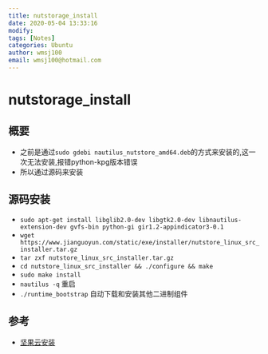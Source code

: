 ```yaml
---
title: nutstorage_install
date: 2020-05-04 13:33:16
modify: 
tags: [Notes]
categories: Ubuntu
author: wmsj100
email: wmsj100@hotmail.com
---
```


# nutstorage_install

## 概要

- 之前是通过`sudo gdebi nautilus_nutstore_amd64.deb`的方式来安装的,这一次无法安装,报错python-kpg版本错误
- 所以通过源码来安装

## 源码安装

- `sudo apt-get install libglib2.0-dev libgtk2.0-dev libnautilus-extension-dev gvfs-bin python-gi gir1.2-appindicator3-0.1`
- `wget https://www.jianguoyun.com/static/exe/installer/nutstore_linux_src_installer.tar.gz`
- `tar zxf nutstore_linux_src_installer.tar.gz`
- `cd nutstore_linux_src_installer && ./configure && make`
- `sudo make install`
- `nautilus -q` 重启
- `./runtime_bootstrap` 自动下载和安装其他二进制组件

## 参考

- [坚果云安装](https://www.jianguoyun.com/s/downloads/linux)
